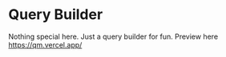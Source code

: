 # Query Builder

Nothing special here. Just a query builder for fun.
Preview here https://qm.vercel.app/
